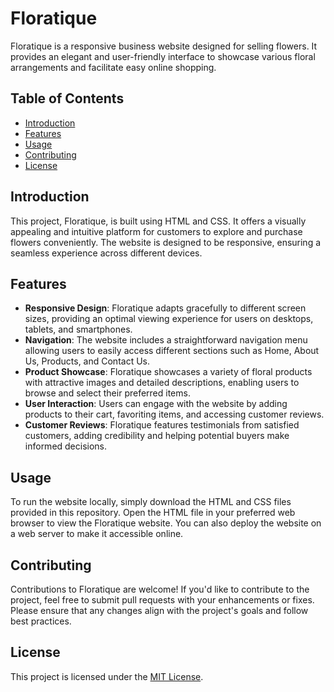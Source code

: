 # Floratique

Floratique is a responsive business website designed for selling flowers. It provides an elegant and user-friendly interface to showcase various floral arrangements and facilitate easy online shopping. 

## Table of Contents
- [Introduction](#introduction)
- [Features](#features)
- [Usage](#usage)
- [Contributing](#contributing)
- [License](#license)

## Introduction
This project, Floratique, is built using HTML and CSS. It offers a visually appealing and intuitive platform for customers to explore and purchase flowers conveniently. The website is designed to be responsive, ensuring a seamless experience across different devices.

## Features
- **Responsive Design**: Floratique adapts gracefully to different screen sizes, providing an optimal viewing experience for users on desktops, tablets, and smartphones.
- **Navigation**: The website includes a straightforward navigation menu allowing users to easily access different sections such as Home, About Us, Products, and Contact Us.
- **Product Showcase**: Floratique showcases a variety of floral products with attractive images and detailed descriptions, enabling users to browse and select their preferred items.
- **User Interaction**: Users can engage with the website by adding products to their cart, favoriting items, and accessing customer reviews.
- **Customer Reviews**: Floratique features testimonials from satisfied customers, adding credibility and helping potential buyers make informed decisions.

## Usage
To run the website locally, simply download the HTML and CSS files provided in this repository. Open the HTML file in your preferred web browser to view the Floratique website. You can also deploy the website on a web server to make it accessible online.

## Contributing
Contributions to Floratique are welcome! If you'd like to contribute to the project, feel free to submit pull requests with your enhancements or fixes. Please ensure that any changes align with the project's goals and follow best practices.

## License
This project is licensed under the [MIT License](LICENSE).
